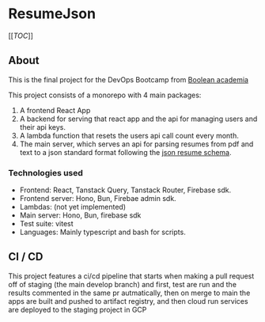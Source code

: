 # ResumeJson

[[_TOC_]]

## About

This is the final project for the DevOps Bootcamp from [Boolean academia](https://boolean.cl/)

This project consists of a monorepo with 4 main packages:

  1. A frontend React App
  2. A backend for serving that react app and the api for managing users and
     their api keys.
  3. A lambda function that resets the users api call count every month.
  4. The main server, which serves an api for parsing resumes from pdf and text
     to a json standard format following the [json resume schema](https://jsonresume.org/).

### Technologies used

- Frontend: React, Tanstack Query, Tanstack Router, Firebase sdk.
- Frontend server: Hono, Bun, Firebae admin sdk.
- Lambdas: (not yet implemented)
- Main server: Hono, Bun, firebase sdk
- Test suite: vitest
- Languages: Mainly typescript and bash for scripts.

## CI / CD

This project features a ci/cd pipeline that starts when making a pull request
off of staging (the main develop branch) and first, test are run and the results
commented in the same pr autmatically, then on merge to main the apps are built
and pushed to artifact registry, and then cloud run services are deployed to the
staging project in GCP
